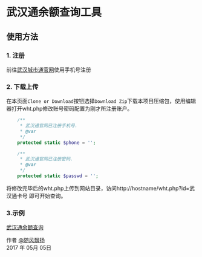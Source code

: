 # 武汉通余额查询工具
## 使用方法
### 1. 注册
前往[武汉城市通官网](http://www.whcst.com/)使用手机号注册
### 2. 下载上传
在本页面`Clone or Download`按钮选择`Download Zip`下载本项目压缩包，使用编辑器打开wht.php修改账号密码配置为刚才所注册账户。
```php
	/**
	 * 武汉通官网已注册手机号.
	 * @var
	 */
	protected static $phone = '';

	/**
	 * 武汉通官网已注册密码.
	 * @var
	 */
	protected static $passwd = '';
```
将修改完毕后的wht.php上传到网站目录，访问http://hostname/wht.php?id=武汉通卡号 即可开始查询。

### 3.示例 
[武汉通余额查询](https://wht.whutech.com/)

作者 [@随风飘扬](https://www.suifengpiaoyang.cn/)     
2017 年 05月 05日
